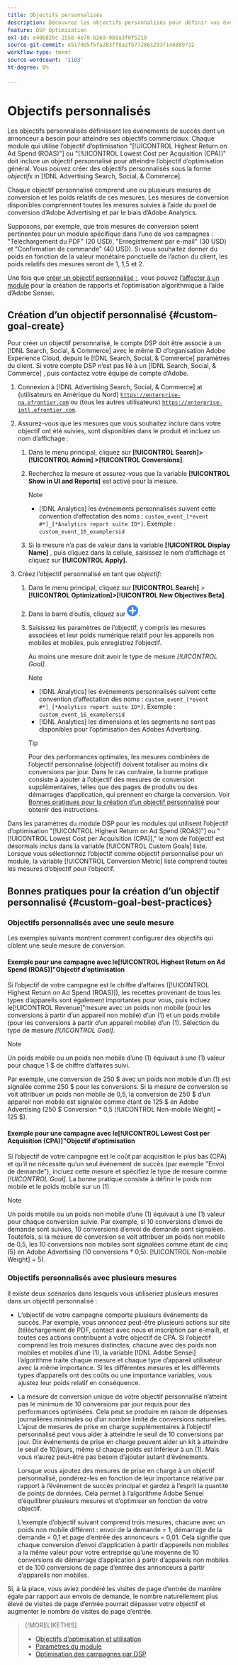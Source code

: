 ```yaml
---
title: Objectifs personnalisés
description: Découvrez les objectifs personnalisés pour définir vos événements de succès dans des modules optimisés pour le CPA le plus bas ou le ROAS le plus élevé.
feature: DSP Optimization
exl-id: e40b82bc-2558-4e78-b269-9b9a3f0f5219
source-git-commit: e517dd5f5fa283ff8a2f57728612937148889732
workflow-type: tm+mt
source-wordcount: '1103'
ht-degree: 0%

---
```


# Objectifs personnalisés

Les objectifs personnalisés définissent les événements de succès dont un annonceur a besoin pour atteindre ses objectifs commerciaux. Chaque module qui utilise l’objectif d’optimisation &quot;[!UICONTROL Highest Return on Ad Spend (ROAS)"] ou &quot;[!UICONTROL Lowest Cost per Acquisition (CPA)]&quot; doit inclure un objectif personnalisé pour atteindre l’objectif d’optimisation général. Vous pouvez créer des objectifs personnalisés sous la forme *objectifs* in [!DNL Advertising Search, Social, & Commerce].

<!-- update image or omit it

![custom goals](/help/dsp/assets/objective-goals.png)
 -->

Chaque objectif personnalisé comprend une ou plusieurs mesures de conversion et les poids relatifs de ces mesures. Les mesures de conversion disponibles comprennent toutes les mesures suivies à l’aide du pixel de conversion d’Adobe Advertising et par le biais d’Adobe Analytics.

Supposons, par exemple, que trois mesures de conversion soient pertinentes pour un module spécifique dans l’une de vos campagnes : &quot;Téléchargement du PDF&quot; (20 USD), &quot;Enregistrement par e-mail&quot; (30 USD) et &quot;Confirmation de commande&quot; (40 USD). Si vous souhaitez donner du poids en fonction de la valeur monétaire ponctuelle de l’action du client, les poids relatifs des mesures seront de 1, 1,5 et 2.

Une fois que [créer un objectif personnalisé ;](#custom-goal-create), vous pouvez [l’affecter à un module](/help/dsp/campaign-management/packages/package-settings.md) pour la création de rapports et l’optimisation algorithmique à l’aide d’Adobe Sensei.

## Création d’un objectif personnalisé {#custom-goal-create}

Pour créer un objectif personnalisé, le compte DSP doit être associé à un [!DNL Search, Social, & Commerce] avec le même ID d’organisation Adobe Experience Cloud, depuis le [!DNL Search, Social, & Commerce] paramètres du client. Si votre compte DSP n’est pas lié à un [!DNL Search, Social, & Commerce] , puis contactez votre équipe de compte d’Adobe.

1. Connexion à [!DNL Advertising Search, Social, & Commerce] at (utilisateurs en Amérique du Nord) [`https://enterprise-na.efrontier.com`](https://enterprise-na.efrontier.com) ou (tous les autres utilisateurs) [`https://enterprise-intl.efrontier.com`](https://enterprise-intl.efrontier.com).

1. Assurez-vous que les mesures que vous souhaitez inclure dans votre objectif ont été suivies, sont disponibles dans le produit et incluez un nom d’affichage :

   1. Dans le menu principal, cliquez sur **[!UICONTROL Search]> [!UICONTROL Admin] >[!UICONTROL Conversions]**.

   1. Recherchez la mesure et assurez-vous que la variable **[!UICONTROL Show in UI and Reports]** est activé pour la mesure.

      >[!NOTE]
      >
      >* [!DNL Analytics] les événements personnalisés suivent cette convention d’affectation des noms : `custom_event_[*event #*]_[*Analytics report suite ID*]`. Exemple : `custom_event_16_examplersid`

   1. Si la mesure n’a pas de valeur dans la variable **[!UICONTROL Display Name]** , puis cliquez dans la cellule, saisissez le nom d’affichage et cliquez sur **[!UICONTROL Apply].**

1. Créez l’objectif personnalisé en tant que *objectif*:

   1. Dans le menu principal, cliquez sur **[!UICONTROL Search]** > **[!UICONTROL Optimization]>[!UICONTROL New Objectives Beta]**.

   1. Dans la barre d’outils, cliquez sur ![Créer](/help/dsp/assets/create-search-ui.png "Créer").

   1. Saisissez les paramètres de l’objectif, y compris les mesures associées et leur poids numérique relatif pour les appareils non mobiles et mobiles, puis enregistrez l’objectif.

      Au moins une mesure doit avoir le type de mesure *[!UICONTROL Goal]*.

      >[!NOTE]
      >
      >* [!DNL Analytics] les événements personnalisés suivent cette convention d’affectation des noms : `custom_event_[*event #*]_[*Analytics report suite ID*]`. Exemple : `custom_event_16_examplersid`
      >* [!DNL Analytics] les dimensions et les segments ne sont pas disponibles pour l’optimisation des Adobes Advertising.

      >[!TIP]
      >
      >Pour des performances optimales, les mesures combinées de l’objectif personnalisé (objectif) doivent totaliser au moins dix conversions par jour. Dans le cas contraire, la bonne pratique consiste à ajouter à l’objectif des mesures de conversion supplémentaires, telles que des pages de produits ou des démarrages d’application, qui prennent en charge la conversion. Voir [Bonnes pratiques pour la création d’un objectif personnalisé](#custom-goal-best-practices) pour obtenir des instructions.

Dans les paramètres du module DSP pour les modules qui utilisent l’objectif d’optimisation &quot;[!UICONTROL Highest Return on Ad Spend (ROAS)"] ou &quot;[!UICONTROL Lowest Cost per Acquisition (CPA)],&quot; le nom de l’objectif est désormais inclus dans la variable [!UICONTROL Custom Goals] liste. Lorsque vous sélectionnez l’objectif comme objectif personnalisé pour un module, la variable [!UICONTROL Conversion Metric] liste comprend toutes les mesures d’objectif pour l’objectif.

## Bonnes pratiques pour la création d’un objectif personnalisé {#custom-goal-best-practices}

### Objectifs personnalisés avec une seule mesure

Les exemples suivants montrent comment configurer des objectifs qui ciblent une seule mesure de conversion.

#### Exemple pour une campagne avec le[!UICONTROL Highest Return on Ad Spend (ROAS)]&quot;Objectif d’optimisation

Si l’objectif de votre campagne est le chiffre d’affaires ([!UICONTROL Highest Return on Ad Spend (ROAS)]), les recettes provenant de tous les types d’appareils sont également importantes pour vous, puis incluez le[!UICONTROL Revenue]&quot;mesure avec un poids non mobile (pour les conversions à partir d’un appareil non mobile) d’un (1) et un poids mobile (pour les conversions à partir d’un appareil mobile) d’un (1). Sélection du type de mesure *[!UICONTROL Goal]*.

<!-- update image or delete 

![example of a ROAS custom goal with a single conversion metric](/help/dsp/assets/custom-goal-roas.png)

-->

>[!NOTE]
>
> Un poids mobile ou un poids non mobile d’une (1) équivaut à une (1) valeur pour chaque 1 $ de chiffre d’affaires suivi.
>
> Par exemple, une conversion de 250 $ avec un poids non mobile d’un (1) est signalée comme 250 $ pour les conversions. Si la mesure de conversion se voit attribuer un poids non mobile de 0,5, la conversion de 250 $ d’un appareil non mobile est signalée comme étant de 125 $ en Adobe Advertising (250 $ Conversion * 0,5 [!UICONTROL Non-mobile Weight] = 125 $).

#### Exemple pour une campagne avec le[!UICONTROL Lowest Cost per Acquisition (CPA)]&quot;Objectif d’optimisation

Si l’objectif de votre campagne est le coût par acquisition le plus bas (CPA) et qu’il ne nécessite qu’un seul événement de succès (par exemple &quot;Envoi de demande&quot;), incluez cette mesure et spécifiez le type de mesure comme *[!UICONTROL Goal]*. La bonne pratique consiste à définir le poids non mobile et le poids mobile sur un (1).

<!-- update image or delete 

![example of a CPA custom goal with a single conversion metric](/help/dsp/assets/custom-goal-roas.png)

-->

>[!NOTE]
>
> Un poids mobile ou un poids non mobile d’une (1) équivaut à une (1) valeur pour chaque conversion suivie. Par exemple, si 10 conversions d’envoi de demande sont suivies, 10 conversions d’envoi de demande sont signalées. Toutefois, si la mesure de conversion se voit attribuer un poids non mobile de 0,5, les 10 conversions non mobiles sont signalées comme étant de cinq (5) en Adobe Advertising (10 conversions * 0,5). [!UICONTROL Non-mobile Weight] = 5).

### Objectifs personnalisés avec plusieurs mesures

Il existe deux scénarios dans lesquels vous utiliseriez plusieurs mesures dans un objectif personnalisé :

* L’objectif de votre campagne comporte plusieurs événements de succès. Par exemple, vous annoncez peut-être plusieurs actions sur site (téléchargement de PDF, contact avec nous et inscription par e-mail), et toutes ces actions contribuent à votre objectif de CPA. Si l’objectif comprend les trois mesures distinctes, chacune avec des poids non mobiles et mobiles d’une (1), la variable [!DNL Adobe Sensei] l’algorithme traite chaque mesure et chaque type d’appareil utilisateur avec la même importance. Si les différentes mesures et les différents types d’appareils ont des coûts ou une importance variables, vous ajustez leur poids relatif en conséquence.

<!-- update image or delete it and adjust the wording above

   ![example of a custom goal with multiple metrics](/help/dsp/assets/custom-goal-multiple-properties.png)

-->

* La mesure de conversion unique de votre objectif personnalisé n’atteint pas le minimum de 10 conversions par jour requis pour des performances optimisées. Cela peut se produire en raison de dépenses journalières minimales ou d’un nombre limité de conversions naturelles. L’ajout de mesures de prise en charge supplémentaires à l’objectif personnalisé peut vous aider à atteindre le seuil de 10 conversions par jour. Dix événements de prise en charge peuvent aider un kit à atteindre le seuil de 10/jours, même si chaque poids est inférieur à un (1). Mais vous n’aurez peut-être pas besoin d’ajouter autant d’événements.

  Lorsque vous ajoutez des mesures de prise en charge à un objectif personnalisé, pondérez-les en fonction de leur importance relative par rapport à l’événement de succès principal et gardez à l’esprit la quantité de points de données. Cela permet à l’algorithme Adobe Sensei d’équilibrer plusieurs mesures et d’optimiser en fonction de votre objectif.

  L’exemple d’objectif suivant comprend trois mesures, chacune avec un poids non mobile différent : envoi de la demande = 1, démarrage de la demande = 0,1 et page d’entrée des annonceurs = 0,01. Cela signifie que chaque conversion d’envoi d’application à partir d’appareils non mobiles a la même valeur pour votre entreprise qu’une moyenne de 10 conversions de démarrage d’application à partir d’appareils non mobiles et de 100 conversions de page d’entrée des annonceurs à partir d’appareils non mobiles.

<!-- update image or delete it and adjust the wording above

   ![example of a custom goal with multiple metrics](/help/dsp/assets/custom-goal-multiple-properties2.png)

-->

Si, à la place, vous aviez pondéré les visites de page d’entrée de manière égale par rapport aux envois de demande, le nombre naturellement plus élevé de visites de page d’entrée pourrait dépasser votre objectif et augmenter le nombre de visites de page d’entrée.<!--reword-->

>[!MORELIKETHIS]
>
>* [Objectifs d’optimisation et utilisation](optimization-goals.md)
>* [Paramètres du module](/help/dsp/campaign-management/packages/package-settings.md)
> * [Optimisation des campagnes par DSP](optimization-how-dsp-optimizes-campaigns.md)

